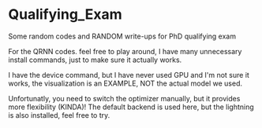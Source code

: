 # Qualifying_Exam
Some random codes and RANDOM write-ups for PhD qualifying exam

For the QRNN codes. feel free to play around, I have many unnecessary install commands, just to make sure it actually works.

I have the device command, but I have never used GPU and I'm not sure it works, the visualization is an EXAMPLE, NOT the actual model we used. 

Unfortunatly, you need to switch the optimizer manually, but it provides more flexibility (KINDA)!
The default backend is used here, but the lightning is also installed, feel free to try.
